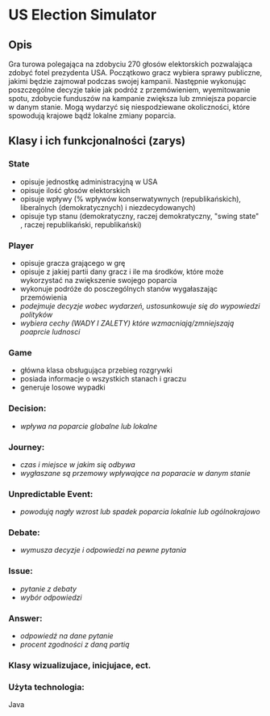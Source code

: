# US Election Simulator

## Opis

Gra turowa polegająca na zdobyciu 270 głosów elektorskich pozwalająca zdobyć fotel prezydenta USA. Początkowo gracz wybiera sprawy publiczne, jakimi będzie zajmował podczas swojej kampanii.
Następnie wykonując poszczególne decyzje takie jak podróż z przemówieniem, wyemitowanie spotu, zdobycie funduszów na kampanie zwiększa lub zmniejsza poparcie w danym stanie.
Mogą wydarzyć się niespodziewane okoliczności, które spowodują krajowe bądź lokalne zmiany poparcia. 

## Klasy i ich funkcjonalności (zarys)

### State
- opisuje jednostkę administracyjną w USA
- opisuje ilość głosów elektorskich
- opisuje wpływy (% wpływów konserwatywnych (republikańskich), liberalnych (demokratycznych) i niezdecydowanych)
- opisuje typ stanu (demokratyczny, raczej demokratyczny, "swing state" , raczej republikański, republikański)

### Player 
- opisuje gracza grającego w grę
- opisuje z jakiej partii dany gracz i ile ma środków, które może wykorzystać na zwiększenie swojego poparcia
- wykonuje podróże do posczególnych stanów wygałaszając przemówienia
- _podejmuje decyzje wobec wydarzeń, ustosunkowuje się do wypowiedzi polityków_
- _wybiera cechy (WADY I ZALETY) które wzmacniają/zmniejszają poaprcie ludnosci_

### Game
- główna klasa obsługująca przebieg rozgrywki
- posiada informacje o wszystkich stanach i graczu
- generuje losowe wypadki

### Decision:
- _wpływa na poparcie globalne lub lokalne_

### Journey:
- _czas i miejsce w jakim się odbywa_ 
- _wygłaszane są przemowy wpływające na poparacie w danym stanie_
    
### Unpredictable Event:
- _powodują nagły wzrost lub spadek poparcia lokalnie lub ogólnokrajowo_

### Debate:
- _wymusza decyzje i odpowiedzi na pewne pytania_

### Issue:
- _pytanie z debaty_
- _wybór odpowiedzi_

### Answer:
- _odpowiedź na dane pytanie_
- _procent zgodności z daną partią_

### Klasy wizualizujace, inicjujace, ect.


### Użyta technologia:
Java 